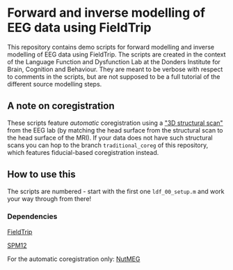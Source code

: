# Forward and inverse modelling of EEG data using FieldTrip

This repository contains demo scripts for forward modelling and inverse modelling of EEG data using FieldTrip. 
The scripts are created in the context of the Language Function and Dysfunction Lab at the Donders Institute for Brain, Cognition and Behaviour.
They are meant to be verbose with respect to comments in the scripts, but are not supposed to be a full tutorial of the different source modelling steps.

## A note on coregistration
These scripts feature _automatic_ coregistration using a ["3D structural scan"](https://www.fieldtriptoolbox.org/tutorial/electrode/) from the EEG lab (by matching the head surface from the structural scan to the head surface of the MRI). If your data does not have such structural scans you can hop to the branch `traditional_coreg`  of this repository, which features fiducial-based coregistration instead.

## How to use this

The scripts are numbered - start with the first one `ldf_00_setup.m` and work your way through from there!

### Dependencies
[FieldTrip](https://www.fieldtriptoolbox.org/download/)

[SPM12](https://www.fil.ion.ucl.ac.uk/spm/software/download/)

For the automatic coregistration only:
[NutMEG](https://github.com/UCSFBiomagneticImagingLab/nutmeg)